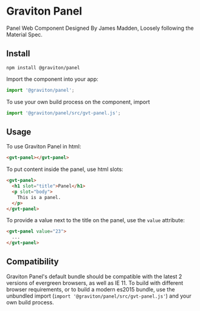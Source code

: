 # Graviton Panel
Panel Web Component Designed By James Madden, Loosely following the Material Spec.

## Install
```
npm install @graviton/panel
```

Import the component into your app:
```js
import '@graviton/panel';
```
To use your own build process on the component, import
```js
import '@graviton/panel/src/gvt-panel.js';
```

## Usage

To use Graviton Panel in html:
```html
<gvt-panel></gvt-panel>
```

To put content inside the panel, use html slots:
```html
<gvt-panel>
  <h1 slot="title">Panel</h1>
  <p slot="body">
    This is a panel.
  </p>
</gvt-panel>
```

To provide a value next to the title on the panel, use the `value` attribute:
```html
<gvt-panel value="23">
  ...
</gvt-panel>
```

## Compatibility

Graviton Panel's default bundle should be compatible with the latest 2 versions of evergreen browsers, as well as IE 11. To build with different browser requirements, or to build a modern es2015 bundle, use the unbundled import (`import '@graviton/panel/src/gvt-panel.js'`) and your own build process.